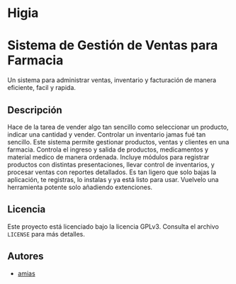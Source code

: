 # Higia
# Sistema de Gestión de Ventas para Farmacia
Un sistema para administrar ventas, inventario y facturación de manera eficiente, facil y rapida. 

## Descripción
Hace de la tarea de vender algo tan sencillo como seleccionar un producto, indicar una cantidad y vender.
Controlar un inventario jamas fué tan sencillo.
Este sistema permite gestionar productos, ventas y clientes en una farmacia. 
Controla el ingreso y salida de productos, medicamentos y material medico de manera ordenada.
Incluye módulos para registrar productos con distintas presentaciones, llevar control de inventarios, y procesar ventas con reportes detallados.
Es tan ligero que solo bajas la aplicación, te registras, lo instalas y ya está listo para usar.
Vuelvelo una herramienta potente solo añadiendo extenciones.

## Licencia
Este proyecto está licenciado bajo la licencia GPLv3. Consulta el archivo `LICENSE` para más detalles.

## Autores
- [amias](https://github.com/amias69)




